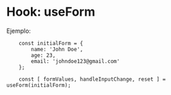 # Hook: useForm

Ejemplo: 

```
    const initialForm = {
        name: 'John Doe',
        age: 23,
        email: 'johndoe123@gmail.com'
    };
    
    const [ formValues, handleInputChange, reset ] = useForm(initialForm);
```